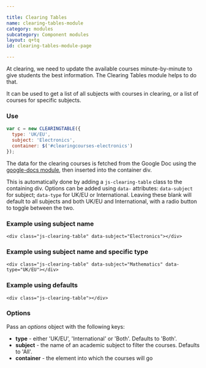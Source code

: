 ```yaml
---

title: Clearing Tables
name: clearing-tables-module
category: modules
subcategory: Component modules
layout: q+tq
id: clearing-tables-module-page

---
```


<div class="lead"><p>At clearing, we need to update the available courses minute-by-minute to give students the best information. The Clearing Tables module helps to do that.</p></div>

It can be used to get a list of all subjects with courses in clearing, or a list of courses for specific subjects.

### Use

```javascript
var c = new CLEARINGTABLE({
  type: 'UK/EU',
  subject: 'Electronics',
  container: $('#clearingcourses-electronics')
});
```

The data for the clearing courses is fetched from the Google Doc using the [google-docs module](google-docs-module.html), then inserted into the container div.

This is automatically done by adding a `js-clearing-table` class to the containing div. Options can be added using `data-` attributes: `data-subject` for subject; `data-type` for UK/EU or International. Leaving these blank will default to all subjects and both UK/EU and International, with a radio button to toggle between the two.

### Example using subject name

```markup
<div class="js-clearing-table" data-subject="Electronics"></div>
```

<div class="js-clearing-table" data-subject="Electronics"></div>

### Example using subject name and specific type

```markup
<div class="js-clearing-table" data-subject="Mathematics" data-type="UK/EU"></div>
```

<div class="js-clearing-table" data-subject="Mathematics" data-type="UK/EU"></div>

### Example using defaults

```markup
<div class="js-clearing-table"></div>
```

<div class="js-clearing-table"></div>


### Options

  Pass an _options_ object with the following keys:

  * **type** - either 'UK/EU', 'International' or 'Both'. Defaults to 'Both'.
  * **subject** - the name of an academic subject to filter the courses. Defaults to 'All'.
  * **container** - the element into which the courses will go
